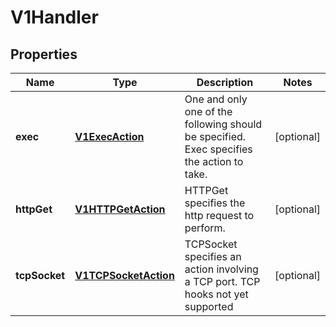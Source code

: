 
# V1Handler

## Properties
Name | Type | Description | Notes
------------ | ------------- | ------------- | -------------
**exec** | [**V1ExecAction**](V1ExecAction.md) | One and only one of the following should be specified. Exec specifies the action to take. |  [optional]
**httpGet** | [**V1HTTPGetAction**](V1HTTPGetAction.md) | HTTPGet specifies the http request to perform. |  [optional]
**tcpSocket** | [**V1TCPSocketAction**](V1TCPSocketAction.md) | TCPSocket specifies an action involving a TCP port. TCP hooks not yet supported |  [optional]



